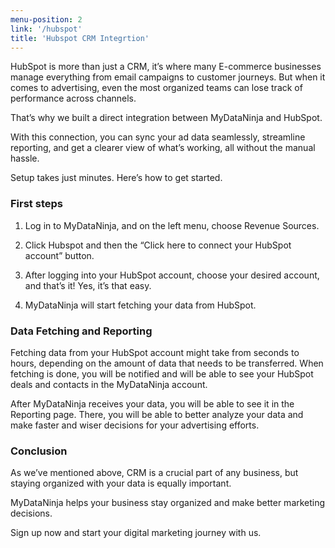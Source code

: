 ```yaml
---
menu-position: 2
link: '/hubspot'
title: 'Hubspot CRM Integrtion'
---
```


HubSpot is more than just a CRM, it’s where many E-commerce businesses manage everything from email campaigns to customer journeys. But when it comes to advertising, even the most organized teams can lose track of performance across channels.

That’s why we built a direct integration between MyDataNinja and HubSpot.

With this connection, you can sync your ad data seamlessly, streamline reporting, and get a clearer view of what’s working, all without the manual hassle.

Setup takes just minutes. Here’s how to get started.

### First steps

1. Log in to MyDataNinja, and on the left menu, choose Revenue Sources.

2. Click Hubspot and then the “Click here to connect your HubSpot account” button.

3. After logging into your HubSpot account, choose your desired account, and that’s it!
   Yes, it’s that easy.

4. MyDataNinja will start fetching your data from HubSpot.

### Data Fetching and Reporting

Fetching data from your HubSpot account might take from seconds to hours, depending on the amount of data that needs to be transferred. When fetching is done, you will be notified and will be able to see your HubSpot deals and contacts in the MyDataNinja account.

After MyDataNinja receives your data, you will be able to see it in the Reporting page. There, you will be able to better analyze your data and make faster and wiser decisions for your advertising efforts.

### Conclusion

As we’ve mentioned above, CRM is a crucial part of any business, but staying organized with your data is equally important.

MyDataNinja helps your business stay organized and make better marketing decisions.

Sign up now and start your digital marketing journey with us.
